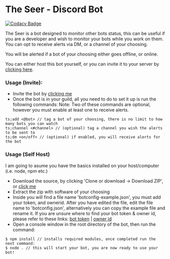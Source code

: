 # The Seer - Discord Bot

[![Codacy Badge](https://api.codacy.com/project/badge/Grade/ba81abdd29a444e29c8dee1655fd269c)](https://app.codacy.com/app/hudsonjd/TheSeer-Discord?utm_source=github.com&utm_medium=referral&utm_content=RagnarLothbrok-Odin/TheSeer-Discord&utm_campaign=Badge_Grade_Dashboard)

The Seer is a bot designed to monitor other bots status, this can be useful if you are a developer and wish to monitor your bots while you work on them. You can opt to receive alerts via DM, or a channel of your choosing.

You will be alerted if a bot of your choosing either goes offline, or online.

You can either host this bot yourself, or you can invite it to your server by [clicking here](https://dillinger.io/).
### Usage (Invite):
  - Invite the bot by [clicking me](https://dillinger.io/)
  - Once the bot is in your guild, all you need to do to set it up is run the following commands:
Note: Two of these commands are optional, however you must enable at least one to receive alerts.
  ```text
  ts;add <@bot> // tag a bot of your choosing, there is no limit to how many bots you can watch
  ts;channel <#channel> // (optional) tag a channel you wish the alerts to be sent to
  ts;dm <on/off> // (optional) if enabled, you will receive alerts for the bot
  ```
    
### Usage (Self Host)
I am going to asume you have the basics installed on your host/computer (i.e. node, npm etc.)

  - Download the source, by clicking 'Clone or download -> Download ZIP', or [click me](https://github.com/RagnarLothbrok-Odin/TheSeer-Discord/archive/master.zip)
  - Extract the zip with software of your choosing
  - Inside you will find a file name 'botconfig-example.json', you must add your token, and ownerid. After you have edited the file, edit the file name to 'botconfig.json', alternatively you can copy the example file and rename it. If you are unsure where to find your bot token & owner id, please refer to these links: [bot token](https://github.com/reactiflux/discord-irc/wiki/Creating-a-discord-bot-&-getting-a-token) | [owner id](https://support.discordapp.com/hc/en-us/articles/206346498-Where-can-I-find-my-User-Server-Message-ID-)
  - Open a console window in the root directory of the bot, then run the command:
  ```text
  $ npm install // installs required modules, once completed run the next command:
  $ node . // this will start your bot, you are now ready to use your bot!
   ```